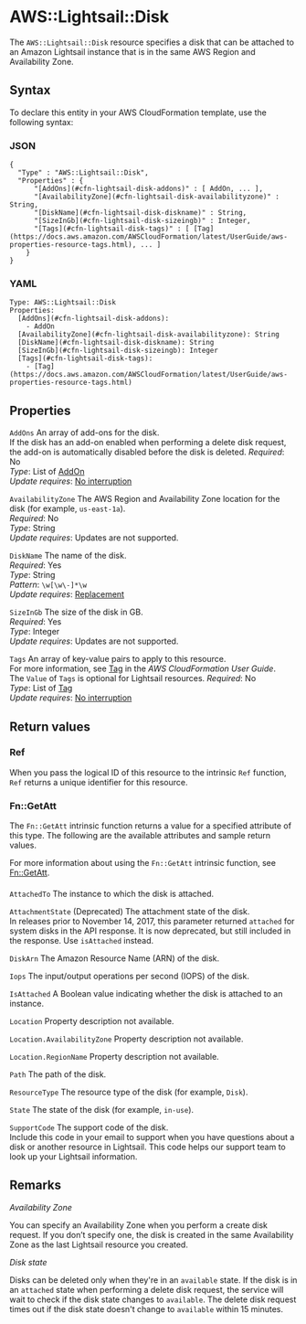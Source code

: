 # AWS::Lightsail::Disk<a name="aws-resource-lightsail-disk"></a>

The `AWS::Lightsail::Disk` resource specifies a disk that can be attached to an Amazon Lightsail instance that is in the same AWS Region and Availability Zone\.

## Syntax<a name="aws-resource-lightsail-disk-syntax"></a>

To declare this entity in your AWS CloudFormation template, use the following syntax:

### JSON<a name="aws-resource-lightsail-disk-syntax.json"></a>

```
{
  "Type" : "AWS::Lightsail::Disk",
  "Properties" : {
      "[AddOns](#cfn-lightsail-disk-addons)" : [ AddOn, ... ],
      "[AvailabilityZone](#cfn-lightsail-disk-availabilityzone)" : String,
      "[DiskName](#cfn-lightsail-disk-diskname)" : String,
      "[SizeInGb](#cfn-lightsail-disk-sizeingb)" : Integer,
      "[Tags](#cfn-lightsail-disk-tags)" : [ [Tag](https://docs.aws.amazon.com/AWSCloudFormation/latest/UserGuide/aws-properties-resource-tags.html), ... ]
    }
}
```

### YAML<a name="aws-resource-lightsail-disk-syntax.yaml"></a>

```
Type: AWS::Lightsail::Disk
Properties: 
  [AddOns](#cfn-lightsail-disk-addons): 
    - AddOn
  [AvailabilityZone](#cfn-lightsail-disk-availabilityzone): String
  [DiskName](#cfn-lightsail-disk-diskname): String
  [SizeInGb](#cfn-lightsail-disk-sizeingb): Integer
  [Tags](#cfn-lightsail-disk-tags): 
    - [Tag](https://docs.aws.amazon.com/AWSCloudFormation/latest/UserGuide/aws-properties-resource-tags.html)
```

## Properties<a name="aws-resource-lightsail-disk-properties"></a>

`AddOns`  <a name="cfn-lightsail-disk-addons"></a>
An array of add\-ons for the disk\.  
If the disk has an add\-on enabled when performing a delete disk request, the add\-on is automatically disabled before the disk is deleted\.
*Required*: No  
*Type*: List of [AddOn](aws-properties-lightsail-disk-addon.md)  
*Update requires*: [No interruption](https://docs.aws.amazon.com/AWSCloudFormation/latest/UserGuide/using-cfn-updating-stacks-update-behaviors.html#update-no-interrupt)

`AvailabilityZone`  <a name="cfn-lightsail-disk-availabilityzone"></a>
The AWS Region and Availability Zone location for the disk \(for example, `us-east-1a`\)\.  
*Required*: No  
*Type*: String  
*Update requires*: Updates are not supported\.

`DiskName`  <a name="cfn-lightsail-disk-diskname"></a>
The name of the disk\.  
*Required*: Yes  
*Type*: String  
*Pattern*: `\w[\w\-]*\w`  
*Update requires*: [Replacement](https://docs.aws.amazon.com/AWSCloudFormation/latest/UserGuide/using-cfn-updating-stacks-update-behaviors.html#update-replacement)

`SizeInGb`  <a name="cfn-lightsail-disk-sizeingb"></a>
The size of the disk in GB\.  
*Required*: Yes  
*Type*: Integer  
*Update requires*: Updates are not supported\.

`Tags`  <a name="cfn-lightsail-disk-tags"></a>
An array of key\-value pairs to apply to this resource\.  
For more information, see [Tag](https://docs.aws.amazon.com/AWSCloudFormation/latest/UserGuide/aws-properties-resource-tags.html) in the *AWS CloudFormation User Guide*\.  
The `Value` of `Tags` is optional for Lightsail resources\.
*Required*: No  
*Type*: List of [Tag](https://docs.aws.amazon.com/AWSCloudFormation/latest/UserGuide/aws-properties-resource-tags.html)  
*Update requires*: [No interruption](https://docs.aws.amazon.com/AWSCloudFormation/latest/UserGuide/using-cfn-updating-stacks-update-behaviors.html#update-no-interrupt)

## Return values<a name="aws-resource-lightsail-disk-return-values"></a>

### Ref<a name="aws-resource-lightsail-disk-return-values-ref"></a>

When you pass the logical ID of this resource to the intrinsic `Ref` function, `Ref` returns a unique identifier for this resource\.

### Fn::GetAtt<a name="aws-resource-lightsail-disk-return-values-fn--getatt"></a>

The `Fn::GetAtt` intrinsic function returns a value for a specified attribute of this type\. The following are the available attributes and sample return values\.

For more information about using the `Fn::GetAtt` intrinsic function, see [Fn::GetAtt](https://docs.aws.amazon.com/AWSCloudFormation/latest/UserGuide/intrinsic-function-reference-getatt.html)\.

#### <a name="aws-resource-lightsail-disk-return-values-fn--getatt-fn--getatt"></a>

`AttachedTo`  <a name="AttachedTo-fn::getatt"></a>
The instance to which the disk is attached\.

`AttachmentState`  <a name="AttachmentState-fn::getatt"></a>
\(Deprecated\) The attachment state of the disk\.  
In releases prior to November 14, 2017, this parameter returned `attached` for system disks in the API response\. It is now deprecated, but still included in the response\. Use `isAttached` instead\.

`DiskArn`  <a name="DiskArn-fn::getatt"></a>
The Amazon Resource Name \(ARN\) of the disk\.

`Iops`  <a name="Iops-fn::getatt"></a>
The input/output operations per second \(IOPS\) of the disk\.

`IsAttached`  <a name="IsAttached-fn::getatt"></a>
A Boolean value indicating whether the disk is attached to an instance\.

`Location`  <a name="Location-fn::getatt"></a>
Property description not available\.

`Location.AvailabilityZone`  <a name="Location.AvailabilityZone-fn::getatt"></a>
Property description not available\.

`Location.RegionName`  <a name="Location.RegionName-fn::getatt"></a>
Property description not available\.

`Path`  <a name="Path-fn::getatt"></a>
The path of the disk\.

`ResourceType`  <a name="ResourceType-fn::getatt"></a>
The resource type of the disk \(for example, `Disk`\)\.

`State`  <a name="State-fn::getatt"></a>
The state of the disk \(for example, `in-use`\)\.

`SupportCode`  <a name="SupportCode-fn::getatt"></a>
The support code of the disk\.  
Include this code in your email to support when you have questions about a disk or another resource in Lightsail\. This code helps our support team to look up your Lightsail information\.

## Remarks<a name="aws-resource-lightsail-disk--remarks"></a>

*Availability Zone*

You can specify an Availability Zone when you perform a create disk request\. If you don’t specify one, the disk is created in the same Availability Zone as the last Lightsail resource you created\.

*Disk state*

Disks can be deleted only when they're in an `available` state\. If the disk is in an `attached` state when performing a delete disk request, the service will wait to check if the disk state changes to `available`\. The delete disk request times out if the disk state doesn't change to `available` within 15 minutes\.